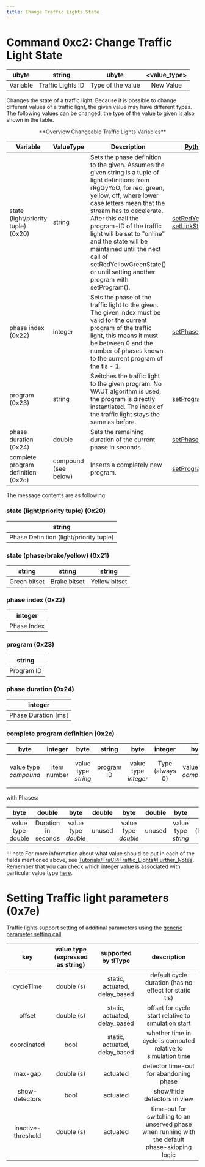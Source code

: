 ```yaml
---
title: Change Traffic Lights State
---
```


# Command 0xc2: Change Traffic Light State

|  ubyte   |      string       |       ubyte       | <value_type\> |
| :------: | :---------------: | :---------------: | :----------: |
| Variable | Traffic Lights ID | Type of the value |  New Value   |

Changes the state of a traffic light. Because it is possible to change
different values of a traffic light, the given value may have different
types. The following values can be changed, the type of the value to
given is also shown in the table.

<center>**Overview Changeable Traffic Lights Variables**</center>

| Variable                            | ValueType            | Description   | [Python Method](../TraCI/Interfacing_TraCI_from_Python.md)     |
| ----------------------------------- | -------------------- | --------------------------------------------------------------------- | ----------------- |
| state (light/priority tuple) (0x20) | string               | Sets the phase definition to the given. Assumes the given string is a tuple of light definitions from rRgGyYoO, for red, green, yellow, off, where lower case letters mean that the stream has to decelerate. After this call the program-ID of the traffic light will be set to "online" and the state will be maintained until the next call of setRedYellowGreenState() or until setting another program with setProgram(). | [setRedYellowGreenState](https://sumo.dlr.de/pydoc/traci._trafficlight.html#TrafficLightDomain-setRedYellowGreenState) [setLinkState](https://sumo.dlr.de/pydoc/traci._trafficlight.html#TrafficLightDomain-setLinkState) |
| phase index (0x22)                  | integer              | Sets the phase of the traffic light to the given. The given index must be valid for the current program of the traffic light, this means it must be between 0 and the number of phases known to the current program of the tls - 1.                                                                                                                                                                                            | [setPhase](https://sumo.dlr.de/pydoc/traci._trafficlight.html#TrafficLightDomain-setPhase)                                                                                                                                |
| program (0x23)                      | string               | Switches the traffic light to the given program. No WAUT algorithm is used, the program is directly instantiated. The index of the traffic light stays the same as before.                                                                                                                                                                                                                                                     | [setProgram](https://sumo.dlr.de/pydoc/traci._trafficlight.html#TrafficLightDomain-setProgram)                                                                                                                            |
| phase duration (0x24)               | double               | Sets the remaining duration of the current phase in seconds.                                                                                                                                                                                                                                                                                                                                                                   | [setPhaseDuration](https://sumo.dlr.de/pydoc/traci._trafficlight.html#TrafficLightDomain-setPhaseDuration)                                                                                                                |
| complete program definition (0x2c)  | compound (see below) | Inserts a completely new program.                                                                                                                                                                                                                                                                                                                                                                                              | [setProgramLogic](https://sumo.dlr.de/pydoc/traci._trafficlight.html#TrafficLightDomain-setProgramLogic)    |

The message contents are as following:

### state (light/priority tuple) (0x20)

|                 string                  |
| :-------------------------------------: |
| Phase Definition (light/priority tuple) |

### state (phase/brake/yellow) (0x21)

|    string    |    string    |    string     |
| :----------: | :----------: | :-----------: |
| Green bitset | Brake bitset | Yellow bitset |

### phase index (0x22)

|   integer   |
| :---------: |
| Phase Index |

### program (0x23)

|   string   |
| :--------: |
| Program ID |

### phase duration (0x24)

|        integer        |
| :-------------------: |
| Phase Duration \[ms\] |

### complete program definition (0x2c)

|         byte          |   integer   |        byte         |   string   |         byte         |     integer     |         byte          |           compound           |         byte         |   integer   |         byte         |   integer    | <phases\> |
| :-------------------: | :---------: | :-----------------: | :--------: | :------------------: | :-------------: | :-------------------: | :--------------------------: | :------------------: | :---------: | :------------------: | :----------: | :------: |
| value type *compound* | item number | value type *string* | program ID | value type *integer* | Type (always 0) | value type *compound* | Compound Length (always 0\!) | value type *integer* | Phase Index | value type *integer* | Phase Number |  Phases  |

with Phases:

|       byte        |       double        |        byte         | double |        byte         | double |        byte         |            string            |
| :---------------: | :-----------------: | :-----------------: | :----: | :-----------------: | :----: | :-----------------: | :--------------------------: |
| value type double | Duration in seconds | value type *double* | unused | value type *double* | unused | value type *string* | State (light/priority-tuple) |

!!! note
    For more information about what value should be put in each of the fields mentioned above, see [Tutorials/TraCI4Traffic_Lights#Further_Notes](../Tutorials/TraCI4Traffic_Lights.md#further_notes). Remember that you can check which integer value is associated with particular value type [here](../TraCI/Protocol.md#data_types).

# Setting Traffic light parameters (0x7e)

Traffic lights support setting of additinal parameters using the [generic
parameter setting call](../TraCI/GenericParameters.md#set_parameter).

|      key        | value type (expressed as string) | supported by tlType |  description |
| :----------------: | :------------------------------: | :-----------------: | :----------: |
| cycleTime          | double (s)  | static, actuated, delay_based | default cycle duration (has no effect for static tls) |
| offset             | double (s)  | static, actuated, delay_based | offset for cycle start relative to simulation start |
| coordinated        | bool        | static, actuated, delay_based | whether time in cycle is computed relative to simulation time |
| max-gap            | double (s)  | actuated                      | detector time-out for abandoning phase
| show-detectors     | bool        | actuated                      | show/hide detectors in view
| inactive-threshold | double (s)  | actuated                      | time-out for switching to an unserved phase when running with the default phase-skipping logic
